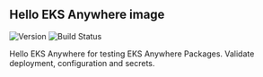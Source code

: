 ## **Hello EKS Anywhere image**
![Version](https://img.shields.io/badge/version-v0.1.1-blue)
![Build Status](https://codebuild.us-west-2.amazonaws.com/badges?uuid=eyJlbmNyeXB0ZWREYXRhIjoiZThzcTBqV1o0ZVN6QXVIem96alF3dVZidnVwT1hyT3BYS0FoRU9WdlJnY0NySmFwb0dXWGdsMVBndzNxRjZWWXJlYWdnRi9xc3VZZmpKdzRHZnJEQUtJPSIsIml2UGFyYW1ldGVyU3BlYyI6ImFvOU5wRk9LRThzWE5nL00iLCJtYXRlcmlhbFNldFNlcmlhbCI6MX0%3D&branch=main)

Hello EKS Anywhere for testing EKS Anywhere Packages. Validate deployment, configuration and secrets.
